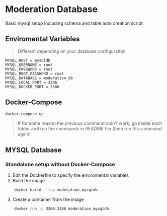 # Moderation Database

Basic mysql setup including schema and table auto creation script

## Enviromental Variables

> Different depending on your database configuration

```
MYSQL_HOST = mysqldb
MYSQL_USERNAME = root
MYSQL_PASSWORD = root
MYSQL_ROOT_PASSWORD = root
MYSQL_DATABASE = moderation_db
MYSQL_LOCAL_PORT = 3306
MYSQL_DOCKER_PORT = 3306
```

## Docker-Compose

```bash
docker-compose up
```

> If for some reason the previous command didn't work, go inside each folder and run the commands in README file (then run this command again)


## MYSQL Database

### Standalone setup without Docker-Compose

1. Edit the Dockerfile to specify the enviromental variables
2. Build the image

```bash
    docker build --tag moderation_mysqldb .
```

3. Create a container from the image

```bash
    docker run -p 3306:3306 moderation_mysqldb
```
